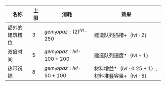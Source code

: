 | 名称  | 上限  | 消耗  | 效果  |
| --- | --- | --- | --- |
| 额外的建筑槽位 | 3 | ${ gem_topaz: {(2)}^{lvl}  \cdot  250 }$ | 建造队列插槽+｛$lvl  \cdot  2$｝ |
| 双倍时间 | 5 | ${ gem_topaz: lvl  \cdot  100 + 200 }$ | 建造队列速度*｛$lvl + 1$｝ |
| 热带祝福 | 8 | ${ gem_topaz: lvl  \cdot  50 + 100 }$ | 材料增益*｛$lvl  \cdot  0.25 + 1$｝; 材料堆叠容量+｛$lvl  \cdot  5$｝ |
